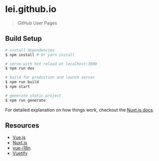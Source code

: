 # lei.github.io

> GitHub User Pages

## Build Setup

``` bash
# install dependencies
$ npm install # Or yarn install

# serve with hot reload at localhost:3000
$ npm run dev

# build for production and launch server
$ npm run build
$ npm start

# generate static project
$ npm run generate
```

For detailed explanation on how things work, checkout the [Nuxt.js docs](https://github.com/nuxt/nuxt.js).

## Resources

- [Vue.js](https://vuejs.org/v2/api/)
- [Nuxt.js](https://nuxtjs.org/api/)
- [vue-i18n](https://kazupon.github.io/vue-i18n/en/)
- [Vuetify](https://vuetifyjs.com/)
